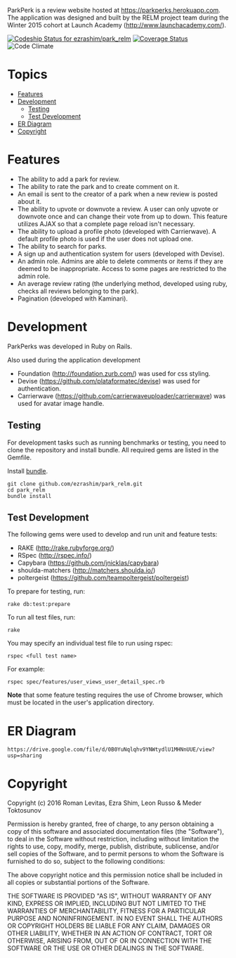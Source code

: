 
ParkPerk is a review website hosted at https://parkperks.herokuapp.com.  The application was designed and built by the RELM project team during the Winter 2015 cohort at Launch Academy (http://www.launchacademy.com/).

[ ![Codeship Status for ezrashim/park_relm](https://codeship.com/projects/43a8c850-953e-0133-ea74-520d149e6bdf/status?branch=master)](https://codeship.com/projects/125143)
[![Coverage Status](https://coveralls.io/repos/ezrashim/park_relm/badge.svg?branch=master&service=github)](https://coveralls.io/github/ezrashim/park_relm?branch=master)
![Code Climate](https://codeclimate.com/github/ezrashim/park_relm.png)

# Topics

- [Features](#features)
- [Development](#development)
    - [Testing](#testing)
    - [Test Development](#test-development)
- [ER Diagram](#er-diagram)
- [Copyright](#copyright)

# Features

- The ability to add a park for review.
- The ability to rate the park and to create comment on it.
- An email is sent to the creator of a park when a new review is posted about it.
- The ability to upvote or downvote a review. A user can only upvote or downvote once and can change their vote from up to down. This feature utilizes AJAX so that a complete page reload isn't necessary.
- The ability to upload a profile photo (developed with Carrierwave). A default profile photo is used if the user does not upload one.
- The ability to search for parks.
- A sign up and authentication system for users (developed with Devise).
- An admin role. Admins are able to delete comments or items if they are deemed to be inappropriate.  Access to some pages are restricted to the admin role.
- An average review rating (the underlying method, developed using ruby, checks all reviews belonging to the park).
- Pagination (developed with Kaminari).

# Development

ParkPerks was developed in Ruby on Rails.

Also used during the application development

- Foundation (http://foundation.zurb.com/) was used for css styling.
- Devise (https://github.com/plataformatec/devise) was used for authentication.
- Carrierwave (https://github.com/carrierwaveuploader/carrierwave) was used for avatar image handle.

## Testing

For development tasks such as running benchmarks or testing, you need to clone the repository and install bundle.  All required gems are listed in the Gemfile.

Install [bundle](http://bundler.io/).

    git clone github.com/ezrashim/park_relm.git
    cd park_relm
    bundle install

## Test Development

The following gems were used to develop and run unit and feature tests:
- RAKE (http://rake.rubyforge.org/)
- RSpec (http://rspec.info/)
- Capybara (https://github.com/jnicklas/capybara)
- shoulda-matchers (http://matchers.shoulda.io/)
- poltergeist (https://github.com/teampoltergeist/poltergeist)

To prepare for testing, run:

    rake db:test:prepare

To run all test files, run:

    rake

You may specify an individual test file to run using rspec:

    rspec <full test name>

For example:

    rspec spec/features/user_views_user_detail_spec.rb

**Note** that some feature testing requires the use of Chrome browser, which must be located in the user's application directory.

# ER Diagram

    https://drive.google.com/file/d/0B0YuNqlqhv9YNWtydlU1MHNnUUE/view?usp=sharing

# Copyright

Copyright (c) 2016 Roman Levitas, Ezra Shim, Leon Russo & Meder Toktosunov

Permission is hereby granted, free of charge, to any person obtaining a copy of this software and associated documentation files (the "Software"), to deal in the Software without restriction, including without limitation the rights to use, copy, modify, merge, publish, distribute, sublicense, and/or sell copies of the Software, and to permit persons to whom the Software is furnished to do so, subject to the following conditions:

The above copyright notice and this permission notice shall be included in all copies or substantial portions of the Software.

THE SOFTWARE IS PROVIDED "AS IS", WITHOUT WARRANTY OF ANY KIND, EXPRESS OR IMPLIED, INCLUDING BUT NOT LIMITED TO THE WARRANTIES OF MERCHANTABILITY, FITNESS FOR A PARTICULAR PURPOSE AND NONINFRINGEMENT. IN NO EVENT SHALL THE AUTHORS OR COPYRIGHT HOLDERS BE LIABLE FOR ANY CLAIM, DAMAGES OR OTHER LIABILITY, WHETHER IN AN ACTION OF CONTRACT, TORT OR OTHERWISE, ARISING FROM, OUT OF OR IN CONNECTION WITH THE SOFTWARE OR THE USE OR OTHER DEALINGS IN THE SOFTWARE.

